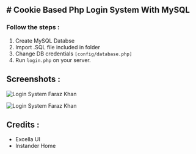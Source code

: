 ## # Cookie Based Php Login System With MySQL

### Follow the steps :
1.  Create MySQL Databse
2.  Import .SQL file included in folder
3. Change DB credentials `[config/database.php]`
4. Run `login.php` on your server.


## Screenshots :
![Login System Faraz Khan](https://i.instander.in/storage/login_system/IMG_20220728_203557.jpg "Login System Faraz Khan")

![Login System Faraz Khan](https://i.instander.in/storage/login_system/IMG_20220728_203702.jpg "Login System Faraz Khan")

## Credits :
- Excella UI
- Instander Home
